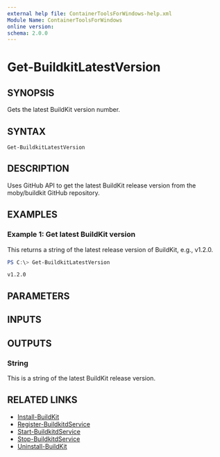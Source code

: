 ```yaml
---
external help file: ContainerToolsForWindows-help.xml
Module Name: ContainerToolsForWindows
online version:
schema: 2.0.0
---
```


# Get-BuildkitLatestVersion

## SYNOPSIS

Gets the latest BuildKit version number.

## SYNTAX

```
Get-BuildkitLatestVersion
```

## DESCRIPTION

Uses GitHub API to get the latest BuildKit release version from the moby/buildkit GitHub repository.

## EXAMPLES

### Example 1: Get latest BuildKit version

This returns a string of the latest release version of BuildKit, e.g., v1.2.0.

```powershell
PS C:\> Get-BuildkitLatestVersion
```

```Output
v1.2.0
```

## PARAMETERS

## INPUTS

## OUTPUTS

### String

This is a string of the latest BuildKit release version.

## RELATED LINKS

- [Install-BuildKit](Install-BuildKit.md)
- [Register-BuildkitdService](Register-BuildkitdService.md)
- [Start-BuildkitdService](Start-BuildkitdService.md)
- [Stop-BuildkitdService](Stop-BuildkitdService.md)
- [Uninstall-BuildKit](Uninstall-BuildKit.md)
